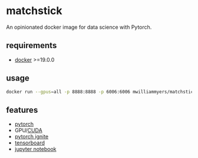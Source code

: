 # matchstick

An opinionated docker image for data science with Pytorch.

## requirements

- [docker](https://docs.docker.com/install/) >=19.0.0

## usage

```bash
docker run --gpus=all -p 8888:8888 -p 6006:6006 mwilliammyers/matchstick
```

## features

- [pytorch](https://pytorch.org)
- GPU/[CUDA](https://developer.nvidia.com/cuda-toolkit)
- [pytorch ignite](https://pytorch.org/ignite/)
- [tensorboard](https://www.tensorflow.org/tensorboard)
- [jupyter notebook](https://jupyter.org/index.html)
